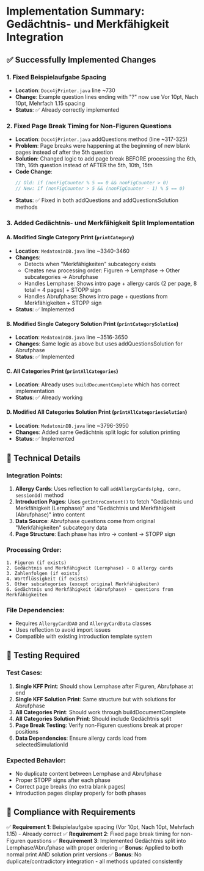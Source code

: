 # Implementation Summary: Gedächtnis- und Merkfähigkeit Integration

## ✅ Successfully Implemented Changes

### 1. Fixed Beispielaufgabe Spacing
- **Location**: `Docx4jPrinter.java` line ~730
- **Change**: Example question lines ending with "?" now use Vor 10pt, Nach 10pt, Mehrfach 1.15 spacing
- **Status**: ✅ Already correctly implemented

### 2. Fixed Page Break Timing for Non-Figuren Questions
- **Location**: `Docx4jPrinter.java` addQuestions method (line ~317-325)
- **Problem**: Page breaks were happening at the beginning of new blank pages instead of after the 5th question
- **Solution**: Changed logic to add page break BEFORE processing the 6th, 11th, 16th question instead of AFTER the 5th, 10th, 15th
- **Code Change**: 
  ```java
  // Old: if (nonFigCounter % 5 == 0 && nonFigCounter > 0)
  // New: if (nonFigCounter > 5 && (nonFigCounter - 1) % 5 == 0)
  ```
- **Status**: ✅ Fixed in both addQuestions and addQuestionsSolution methods

### 3. Added Gedächtnis- und Merkfähigkeit Split Implementation

#### A. Modified Single Category Print (`printCategory`)
- **Location**: `MedatoninDB.java` line ~3340-3460
- **Changes**:
  - Detects when "Merkfähigkeiten" subcategory exists
  - Creates new processing order: Figuren → Lernphase → Other subcategories → Abrufphase
  - Handles Lernphase: Shows intro page + allergy cards (2 per page, 8 total = 4 pages) + STOPP sign
  - Handles Abrufphase: Shows intro page + questions from Merkfähigkeiten + STOPP sign
- **Status**: ✅ Implemented

#### B. Modified Single Category Solution Print (`printCategorySolution`)
- **Location**: `MedatoninDB.java` line ~3516-3650
- **Changes**: Same logic as above but uses addQuestionsSolution for Abrufphase
- **Status**: ✅ Implemented

#### C. All Categories Print (`printAllCategories`)
- **Location**: Already uses `buildDocumentComplete` which has correct implementation
- **Status**: ✅ Already working

#### D. Modified All Categories Solution Print (`printAllCategoriesSolution`) 
- **Location**: `MedatoninDB.java` line ~3796-3950
- **Changes**: Added same Gedächtnis split logic for solution printing
- **Status**: ✅ Implemented

## 🔧 Technical Details

### Integration Points:
1. **Allergy Cards**: Uses reflection to call `addAllergyCards(pkg, conn, sessionId)` method
2. **Introduction Pages**: Uses `getIntroContent()` to fetch "Gedächtnis und Merkfähigkeit (Lernphase)" and "Gedächtnis und Merkfähigkeit (Abrufphase)" intro content
3. **Data Source**: Abrufphase questions come from original "Merkfähigkeiten" subcategory data
4. **Page Structure**: Each phase has intro → content → STOPP sign

### Processing Order:
```
1. Figuren (if exists)
2. Gedächtnis und Merkfähigkeit (Lernphase) - 8 allergy cards
3. Zahlenfolgen (if exists) 
4. Wortflüssigkeit (if exists)
5. Other subcategories (except original Merkfähigkeiten)
6. Gedächtnis und Merkfähigkeit (Abrufphase) - questions from Merkfähigkeiten
```

### File Dependencies:
- Requires `AllergyCardDAO` and `AllergyCardData` classes
- Uses reflection to avoid import issues
- Compatible with existing introduction template system

## 🧪 Testing Required

### Test Cases:
1. **Single KFF Print**: Should show Lernphase after Figuren, Abrufphase at end
2. **Single KFF Solution Print**: Same structure but with solutions for Abrufphase
3. **All Categories Print**: Should work through buildDocumentComplete
4. **All Categories Solution Print**: Should include Gedächtnis split
5. **Page Break Testing**: Verify non-Figuren questions break at proper positions
6. **Data Dependencies**: Ensure allergy cards load from selectedSimulationId

### Expected Behavior:
- No duplicate content between Lernphase and Abrufphase
- Proper STOPP signs after each phase
- Correct page breaks (no extra blank pages)
- Introduction pages display properly for both phases

## 🎯 Compliance with Requirements

✅ **Requirement 1**: Beispielaufgabe spacing (Vor 10pt, Nach 10pt, Mehrfach 1.15) - Already correct
✅ **Requirement 2**: Fixed page break timing for non-Figuren questions
✅ **Requirement 3**: Implemented Gedächtnis split into Lernphase/Abrufphase with proper ordering
✅ **Bonus**: Applied to both normal print AND solution print versions
✅ **Bonus**: No duplicate/contradictory integration - all methods updated consistently

